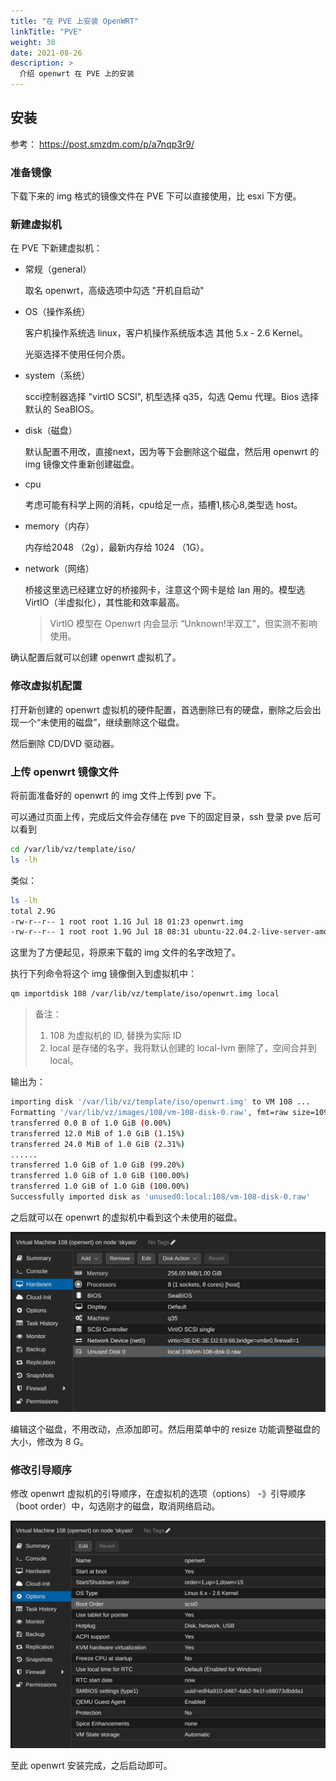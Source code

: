 ```yaml
---
title: "在 PVE 上安装 OpenWRT"
linkTitle: "PVE"
weight: 30
date: 2021-08-26
description: >
  介绍 openwrt 在 PVE 上的安装
---
```


## 安装

参考： https://post.smzdm.com/p/a7nqp3r9/ 

### 准备镜像

下载下来的 img 格式的镜像文件在 PVE 下可以直接使用，比 esxi 下方便。

### 新建虚拟机

在 PVE 下新建虚拟机：

- 常规（general）

  取名 openwrt，高级选项中勾选 "开机自启动"

- OS（操作系统）

  客户机操作系统选 linux，客户机操作系统版本选 其他 5.x - 2.6 Kernel。

  光驱选择不使用任何介质。

- system（系统）

  scci控制器选择 "virtIO SCSI", 机型选择 q35，勾选 Qemu 代理。Bios 选择默认的 SeaBIOS。

- disk（磁盘）

  默认配置不用改，直接next，因为等下会删除这个磁盘，然后用 openwrt 的 img 镜像文件重新创建磁盘。

- cpu

  考虑可能有科学上网的消耗，cpu给足一点，插槽1,核心8,类型选 host。

- memory（内存）

  内存给2048 （2g），最新内存给 1024 （1G）。

- network（网络）

  桥接这里选已经建立好的桥接网卡，注意这个网卡是给 lan 用的。模型选 VirtIO（半虚拟化），其性能和效率最高。

  > VirtIO 模型在 Openwrt 内会显示 “Unknown!半双工”，但实测不影响使用。

确认配置后就可以创建 openwrt 虚拟机了。

### 修改虚拟机配置

打开新创建的 openwrt 虚拟机的硬件配置，首选删除已有的硬盘，删除之后会出现一个“未使用的磁盘”，继续删除这个磁盘。

然后删除 CD/DVD 驱动器。

### 上传 openwrt 镜像文件

将前面准备好的 openwrt 的 img 文件上传到 pve 下。

可以通过页面上传，完成后文件会存储在 pve 下的固定目录，ssh 登录 pve 后可以看到

```bash
cd /var/lib/vz/template/iso/
ls -lh
```

类似：

```bash
ls -lh
total 2.9G
-rw-r--r-- 1 root root 1.1G Jul 18 01:23 openwrt.img
-rw-r--r-- 1 root root 1.9G Jul 18 08:31 ubuntu-22.04.2-live-server-amd64.iso
```

这里为了方便起见，将原来下载的 img 文件的名字改短了。

执行下列命令将这个 img 镜像倒入到虚拟机中：

```bash
qm importdisk 108 /var/lib/vz/template/iso/openwrt.img local
```

> 备注： 
>
> 1. 108 为虚拟机的 ID, 替换为实际 ID
> 2. local 是存储的名字，我将默认创建的 local-lvm 删除了，空间合并到 local。

输出为：

```bash
importing disk '/var/lib/vz/template/iso/openwrt.img' to VM 108 ...
Formatting '/var/lib/vz/images/108/vm-108-disk-0.raw', fmt=raw size=1090813440 preallocation=off
transferred 0.0 B of 1.0 GiB (0.00%)
transferred 12.0 MiB of 1.0 GiB (1.15%)
transferred 24.0 MiB of 1.0 GiB (2.31%)
......
transferred 1.0 GiB of 1.0 GiB (99.20%)
transferred 1.0 GiB of 1.0 GiB (100.00%)
transferred 1.0 GiB of 1.0 GiB (100.00%)
Successfully imported disk as 'unused0:local:108/vm-108-disk-0.raw'
```

之后就可以在 openwrt 的虚拟机中看到这个未使用的磁盘。

![unused-disk](images/unused-disk.png)

编辑这个磁盘，不用改动，点添加即可。然后用菜单中的 resize 功能调整磁盘的大小，修改为 8 G。

### 修改引导顺序

修改 openwrt 虚拟机的引导顺序，在虚拟机的选项（options） -》引导顺序（boot order）中，勾选刚才的磁盘，取消网络启动。

![boot-order](images/boot-order.png)

至此 openwrt 安装完成，之后启动即可。

